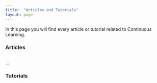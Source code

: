```yaml
---
title:  "Articles and Tutorials"
layout: page
---
```

In this page you will find every article or tutorial related to Continuous Learning.

<h3 id="summary" style="margin-bottom: 30px;">Articles</h3>

...

<h3 id="summary" style="margin-bottom: 30px;">Tutorials</h3>